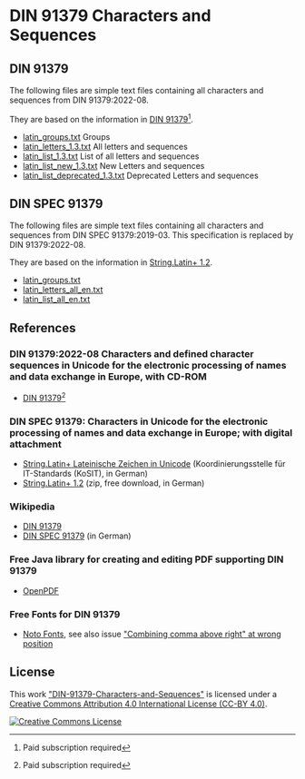 # DIN 91379 Characters and Sequences
## DIN 91379
The following files are simple text files containing all characters and sequences from DIN 91379:2022-08.

They are based on the information in [DIN 91379](https://www.beuth.de/de/norm/din-91379/353496133)[^1].

- [latin_groups.txt](https://github.com/String-Latin/DIN-91379-Characters-and-Sequences/blob/main/latin_groups.txt) Groups
- [latin_letters_1.3.txt](https://github.com/String-Latin/DIN-91379-Characters-and-Sequences/blob/main/latin_letters_1.3.txt) All letters and sequences
- [latin_list_1.3.txt](https://github.com/String-Latin/DIN-91379-Characters-and-Sequences/blob/main/latin_list_1.3.txt) List of all letters and sequences
- [latin_list_new_1.3.txt](https://github.com/String-Latin/DIN-91379-Characters-and-Sequences/blob/main/latin_list_new_1.3.txt) New Letters and sequences
- [latin_list_deprecated_1.3.txt](https://github.com/String-Latin/DIN-91379-Characters-and-Sequences/blob/main/latin_list_deprecated_1.3.txt) Deprecated Letters and sequences

## DIN SPEC 91379
The following files are simple text files containing all characters and sequences from DIN SPEC 91379:2019-03.
This specification is replaced by DIN 91379:2022-08.

They are based on the information in [String.Latin+ 1.2](https://www.xoev.de/sixcms/media.php/13/StringLatin%2012.zip).

- [latin_groups.txt](https://github.com/String-Latin/DIN-91379-Characters-and-Sequences/blob/main/latin_groups_en.txt)
- [latin_letters_all_en.txt](https://github.com/String-Latin/DIN-91379-Characters-and-Sequences/blob/main/latin_letters_all_en.txt)
- [latin_list_all_en.txt](https://github.com/String-Latin/DIN-91379-Characters-and-Sequences/blob/main/latin_list_all_en.txt)

## References
### DIN 91379:2022-08 Characters and defined character sequences in Unicode for the electronic processing of names and data exchange in Europe, with CD-ROM
- [DIN 91379](https://www.beuth.de/de/norm/din-91379/353496133)[^1]
### DIN SPEC 91379: Characters in Unicode for the electronic processing of names and data exchange in Europe; with digital attachment
- [String.Latin+ Lateinische Zeichen in Unicode](https://www.xoev.de/string-latin-4813) (Koordinierungsstelle für IT-Standards (KoSIT), in German)
- [String.Latin+ 1.2](https://www.xoev.de/sixcms/media.php/13/StringLatin%2012.zip)     (zip, free download, in German)

### Wikipedia
- [DIN 91379](https://en.wikipedia.org/wiki/DIN_91379)
- [DIN SPEC 91379](https://de.wikipedia.org/wiki/DIN_SPEC_91379) (in German)

### Free Java library for creating and editing PDF supporting DIN 91379
- [OpenPDF](https://github.com/LibrePDF/OpenPDF)

### Free Fonts for DIN 91379
- [Noto Fonts](https://github.com/googlefonts/noto-fonts), 
  see also issue ["Combining comma above right" at wrong position](https://github.com/googlefonts/noto-fonts/issues/1882)

## License
This work ["DIN-91379-Characters-and-Sequences"](https://github.com/String-Latin/DIN-91379-Characters-and-Sequences)
is licensed under a [Creative Commons Attribution 4.0 International License (CC-BY 4.0)](http://creativecommons.org/licenses/by/4.0/).

[![Creative Commons License](https://i.creativecommons.org/l/by/4.0/88x31.png)](http://creativecommons.org/licenses/by/4.0/)

[^1]: Paid subscription required
